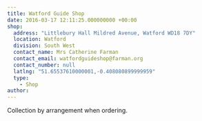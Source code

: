 ```yaml
---
title: Watford Guide Shop
date: 2016-03-17 12:11:25.000000000 +00:00
shop:
  address: "Littlebury Hall Mildred Avenue, Watford WD18 7DY"
  location: Watford
  division: South West
  contact_name: Mrs Catherine Farman
  contact_email: watfordguideshop@farman.org
  contact_number: null
  latlng: "51.65537610000001,-0.408080899999959"
  type:
    - Shop
author:
---
```

Collection by arrangement when ordering.

